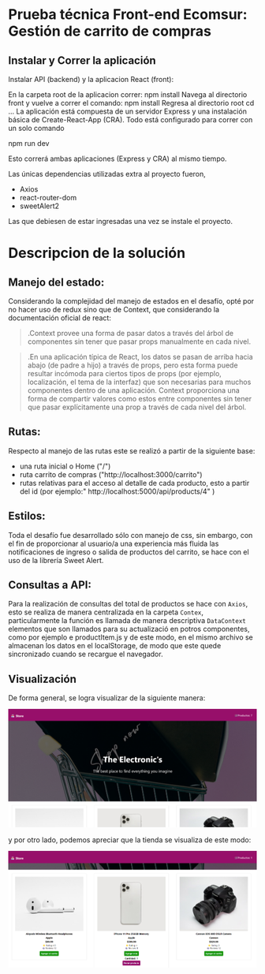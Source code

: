
# Prueba técnica Front-end Ecomsur: Gestión de carrito de compras 


## Instalar y Correr la aplicación 

Instalar API (backend) y la aplicacion React (front):


En la carpeta root de la aplicacion correr: npm install
Navega al directorio front y vuelve a correr el comando: npm install
Regresa al directorio root cd ...
La aplicación está compuesta de un servidor Express y una instalación básica de Create-React-App (CRA). Todo está configurado para correr con un solo comando

npm run dev

Esto correrá ambas aplicaciones (Express y CRA) al mismo tiempo.

Las únicas dependencias utilizadas extra al proyecto fueron,

- Axios 
- react-router-dom 
- sweetAlert2 


Las que debiesen de  estar ingresadas una vez se instale el proyecto.

# Descripcion de la solución

## Manejo del estado: 

Considerando la complejidad del manejo de estados en el desafío, opté por no hacer uso de redux sino que de Context, que considerando la documentación oficial de react: 
 

>.Context provee una forma de pasar datos a través del árbol de componentes sin tener que pasar props manualmente en cada nivel.

>.En una aplicación típica de React, los datos se pasan de arriba hacia abajo (de padre a hijo) a través de props, pero esta forma puede resultar incómoda para ciertos tipos de props (por ejemplo, localización, el tema de la interfaz) que son necesarias para muchos componentes dentro de una aplicación. Context proporciona una forma de compartir valores como estos entre componentes sin tener que pasar explícitamente una prop a través de cada nivel del árbol.

## Rutas: 

Respecto al manejo de las rutas este se realizó a partir de la siguiente base: 

- una ruta inicial o Home ("/")
- ruta carrito de compras ("http://localhost:3000/carrito")
- rutas relativas para el acceso al detalle de cada producto, esto a partir del id (por ejemplo:" http://localhost:5000/api/products/4" ) 

## Estilos: 

Toda el desafío fue desarrollado sólo con manejo de css, sin embargo, con el fin de proporcionar al usuario/a una experiencia más fluida  las notificaciones de ingreso o salida de productos del carrito, se hace con el uso de la librería Sweet Alert. 


## Consultas a API: 

Para la realización de consultas del total de productos se hace con  `Axios`, esto se realiza de manera centralizada en la carpeta `Contex`, particularmente la función es llamada de manera descriptiva `DataContext` elementos que son llamados para su actualizació en potros componentes, como por ejemplo e productItem.js y de este modo, en el mismo archivo se almacenan los datos en el localStorage, de modo que este quede sincronizado cuando se recargue el navegador. 

## Visualización

De forma general, se logra visualizar de la siguiente manera:

![imagen general de la web ](./general.png) 

y por otro lado, podemos apreciar que la tienda se visualiza de este modo: 

![imagen general de la web ](./productos.png) 

